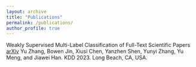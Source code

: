 ```yaml
---
layout: archive
title: "Publications"
permalink: /publications/
author_profile: true
---
```


Weakly Supervised Multi-Label Classification of Full-Text Scientific Papers [arXiv](https://arxiv.org/abs/2306.14003)
Yu Zhang, Bowen Jin, Xiusi Chen, Yanzhen Shen, Yunyi Zhang, Yu Meng, and Jiawei Han.
KDD 2023. Long Beach, CA, USA.
